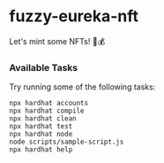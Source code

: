 # fuzzy-eureka-nft
Let's mint some NFTs! 🍬💰

### Available Tasks

Try running some of the following tasks:

```shell
npx hardhat accounts
npx hardhat compile
npx hardhat clean
npx hardhat test
npx hardhat node
node scripts/sample-script.js
npx hardhat help
```

